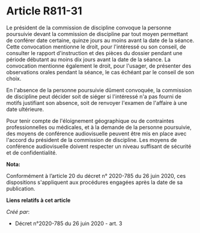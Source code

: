 # Article R811-31

Le président de la commission de discipline convoque la personne poursuivie devant la commission de discipline par tout moyen
permettant de conférer date certaine, quinze jours au moins avant la date de la séance. Cette convocation mentionne le droit,
pour l'intéressé ou son conseil, de consulter le rapport d'instruction et des pièces du dossier pendant une période débutant
au moins dix jours avant la date de la séance. La convocation mentionne également le droit, pour l'usager, de présenter des
observations orales pendant la séance, le cas échéant par le conseil de son choix.

En l'absence de la personne poursuivie dûment convoquée, la commission de discipline peut décider soit de siéger si
l'intéressé n'a pas fourni de motifs justifiant son absence, soit de renvoyer l'examen de l'affaire à une date ultérieure.

Pour tenir compte de l'éloignement géographique ou de contraintes professionnelles ou médicales, et à la demande de la
personne poursuivie, des moyens de conférence audiovisuelle peuvent être mis en place avec l'accord du président de la
commission de discipline. Les moyens de conférence audiovisuelle doivent respecter un niveau suffisant de sécurité et de
confidentialité.

**Nota:**

Conformément à l’article 20 du décret n° 2020-785 du 26 juin 2020, ces dispositions s'appliquent aux procédures engagées
après la date de sa publication.

**Liens relatifs à cet article**

_Créé par_:

  - Décret n°2020-785 du 26 juin 2020 - art. 3

